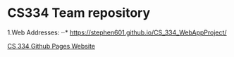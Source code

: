 # CS334 Team repository

1.Web Addresses:
⋅⋅* https://stephen601.github.io/CS_334_WebAppProject/

[CS 334 Github Pages Website](https://stephen601.github.io/CS_334_WebAppProject/)